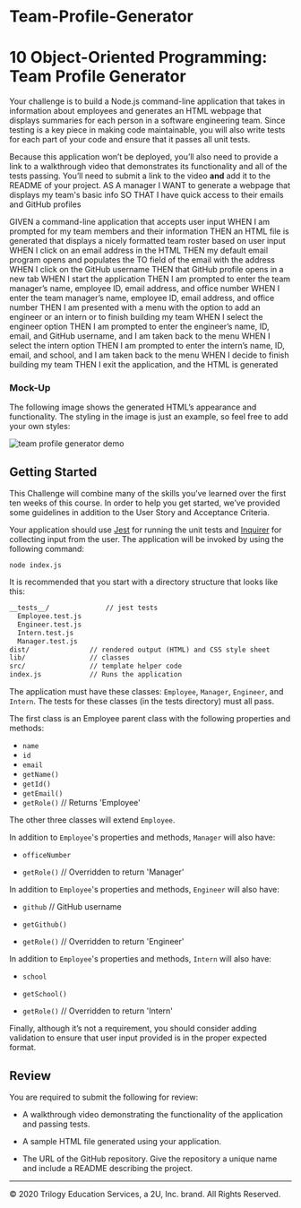 # Team-Profile-Generator


# 10 Object-Oriented Programming: Team Profile Generator

Your challenge is to build a Node.js command-line application that takes in information about employees and generates an HTML webpage that displays summaries for each person in a software engineering team. Since testing is a key piece in making code maintainable, you will also write tests for each part of your code and ensure that it passes all unit tests.

Because this application won’t be deployed, you’ll also need to provide a link to a walkthrough video that demonstrates its functionality and all of the tests passing. You’ll need to submit a link to the video **and** add it to the README of your project.
AS A manager
I WANT to generate a webpage that displays my team's basic info
SO THAT I have quick access to their emails and GitHub profiles

GIVEN a command-line application that accepts user input
WHEN I am prompted for my team members and their information
THEN an HTML file is generated that displays a nicely formatted team roster based on user input
WHEN I click on an email address in the HTML
THEN my default email program opens and populates the TO field of the email with the address
WHEN I click on the GitHub username
THEN that GitHub profile opens in a new tab
WHEN I start the application
THEN I am prompted to enter the team manager’s name, employee ID, email address, and office number
WHEN I enter the team manager’s name, employee ID, email address, and office number
THEN I am presented with a menu with the option to add an engineer or an intern or to finish building my team
WHEN I select the engineer option
THEN I am prompted to enter the engineer’s name, ID, email, and GitHub username, and I am taken back to the menu
WHEN I select the intern option
THEN I am prompted to enter the intern’s name, ID, email, and school, and I am taken back to the menu
WHEN I decide to finish building my team
THEN I exit the application, and the HTML is generated

### Mock-Up

The following image shows the generated HTML’s appearance and functionality. The styling in the image is just an example, so feel free to add your own styles:

![team profile generator demo](./Assets/10-object-oriented-programming-homework-demo.png)


## Getting Started

This Challenge will combine many of the skills you’ve learned over the first ten weeks of this course. In order to help you get started, we’ve provided some guidelines in addition to the User Story and Acceptance Criteria.

Your application should use [Jest](https://www.npmjs.com/package/jest) for running the unit tests and [Inquirer](https://www.npmjs.com/package/inquirer) for collecting input from the user. The application will be invoked by using the following command:

```
node index.js
```

It is recommended that you start with a directory structure that looks like this:

```md
__tests__/			    // jest tests
  Employee.test.js
  Engineer.test.js
  Intern.test.js
  Manager.test.js
dist/               // rendered output (HTML) and CSS style sheet
lib/                // classes
src/                // template helper code
index.js            // Runs the application
```

The application must have these classes: `Employee`, `Manager`, `Engineer`, and `Intern`. The tests for these classes (in the tests directory) must all pass.

The first class is an Employee parent class with the following properties and methods:

* `name`
* `id`
* `email`
* `getName()`
* `getId()`
* `getEmail()`
* `getRole()`   // Returns 'Employee'

The other three classes will extend `Employee`.

In addition to `Employee`'s properties and methods, `Manager` will also have:

* `officeNumber`

* `getRole()`   // Overridden to return 'Manager'

In addition to `Employee`'s properties and methods, `Engineer` will also have:

* `github`  // GitHub username

* `getGithub()`

* `getRole()`   // Overridden to return 'Engineer'

In addition to `Employee`'s properties and methods, `Intern` will also have:

* `school`

* `getSchool()`

* `getRole()`   // Overridden to return 'Intern'

Finally, although it’s not a requirement, you should consider adding validation to ensure that user input provided is in the proper expected format.


## Review

You are required to submit the following for review:

* A walkthrough video demonstrating the functionality of the application and passing tests.

* A sample HTML file generated using your application.

* The URL of the GitHub repository. Give the repository a unique name and include a README describing the project.

- - -
© 2020 Trilogy Education Services, a 2U, Inc. brand. All Rights Reserved.